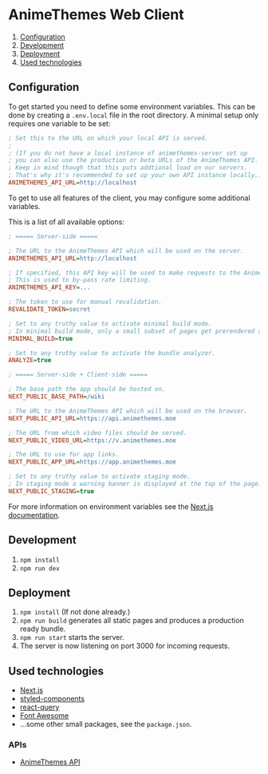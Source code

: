 # AnimeThemes Web Client

1. [Configuration](#configuration)
2. [Development](#development)
3. [Deployment](#deployment)
4. [Used technologies](#used-technologies)

## Configuration

To get started you need to define some environment variables. This can be done by creating a `.env.local` file in the 
root directory. A minimal setup only requires one variable to be set:

```ini
; Set this to the URL on which your local API is served.
;
; (If you do not have a local instance of animethemes-server set up
; you can also use the production or beta URLs of the AnimeThemes API.
; Keep in mind though that this puts addtional load on our servers.
; That's why it's recommended to set up your own API instance locally.)
ANIMETHEMES_API_URL=http://localhost
```

To get to use all features of the client, you may configure some additional variables.

This is a list of all available options:

```ini
; ===== Server-side =====

; The URL to the AnimeThemes API which will be used on the server.
ANIMETHEMES_API_URL=http://localhost

; If specified, this API key will be used to make requests to the AnimeThemes API.
; This is used to by-pass rate limiting.
ANIMETHEMES_API_KEY=...

; The token to use for manual revalidation.
REVALIDATE_TOKEN=secret

; Set to any truthy value to activate minimal build mode.
; In minimal build mode, only a small subset of pages get prerendered at build time.
MINIMAL_BUILD=true

; Set to any truthy value to activate the bundle analyzer.
ANALYZE=true

; ===== Server-side + Client-side =====

; The base path the app should be hosted on.
NEXT_PUBLIC_BASE_PATH=/wiki

; The URL to the AnimeThemes API which will be used on the browser.
NEXT_PUBLIC_API_URL=https://api.animethemes.moe

; The URL from which video files should be served.
NEXT_PUBLIC_VIDEO_URL=https://v.animethemes.moe

; The URL to use for app links.
NEXT_PUBLIC_APP_URL=https://app.animethemes.moe

; Set to any truthy value to activate staging mode.
; In staging mode a warning banner is displayed at the top of the page.
NEXT_PUBLIC_STAGING=true
```

For more information on environment variables see the [Next.js documentation](https://nextjs.org/docs/basic-features/environment-variables).

## Development

1. `npm install`
2. `npm run dev`

## Deployment

1. `npm install` (If not done already.)
2. `npm run build` generates all static pages and produces a production ready bundle.
3. `npm run start` starts the server.
4. The server is now listening on port 3000 for incoming requests.

## Used technologies

- [Next.js](https://www.nextjs.org/)
- [styled-components](https://styled-components.com/)
- [react-query](https://react-query.tanstack.com/)
- [Font Awesome](https://fontawesome.com/)
- ...some other small packages, see the `package.json`.

### APIs

- [AnimeThemes API](https://api-docs.animethemes.moe/)
